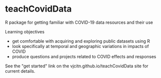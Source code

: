 # teachCovidData

R package for getting familiar with COVID-19 data resources and their use

Learning objectives

- get comfortable with acquiring and exploring public datasets using R
- look specifically at temporal and geographic variations in impacts of COVID
- produce questions and projects related to COVID effects and responses

See the "get started" link on the vjcitn.github.io/teachCovidData site for current details.
